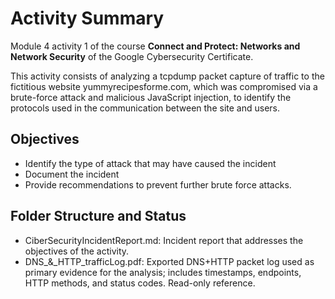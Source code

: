 # Activity Summary 

Module 4 activity 1 of the course **Connect and Protect: Networks and Network Security** of the Google Cybersecurity Certificate.

This activity consists of analyzing a tcpdump packet capture of traffic to the fictitious website yummyrecipesforme.com, which was compromised via a brute-force attack and malicious JavaScript injection, to identify the protocols used in the communication between the site and users.

## Objectives

- Identify the type of attack that may have caused the incident
- Document the incident 
- Provide recommendations to prevent further brute force attacks.

## Folder Structure and Status

- CiberSecurityIncidentReport.md: Incident report that addresses the objectives of the activity.
- DNS_&_HTTP_trafficLog.pdf: Exported DNS+HTTP packet log used as primary evidence for the analysis; includes timestamps, endpoints, HTTP methods, and status codes. Read-only reference.
